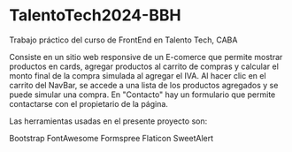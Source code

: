 # TalentoTech2024-BBH
Trabajo práctico del curso de FrontEnd en Talento Tech, CABA

Consiste en un sitio web responsive de un E-comerce que permite mostrar productos en cards, agregar productos al carrito de compras y calcular el monto final de la compra simulada al agregar el IVA.
Al hacer clic en el carrito del NavBar, se accede a una lista de los productos agregados y se puede simular una compra.
En "Contacto" hay un formulario que permite contactarse con el propietario de la página. 

Las herramientas usadas en el presente proyecto son: 

Bootstrap
FontAwesome
Formspree
Flaticon 
SweetAlert
